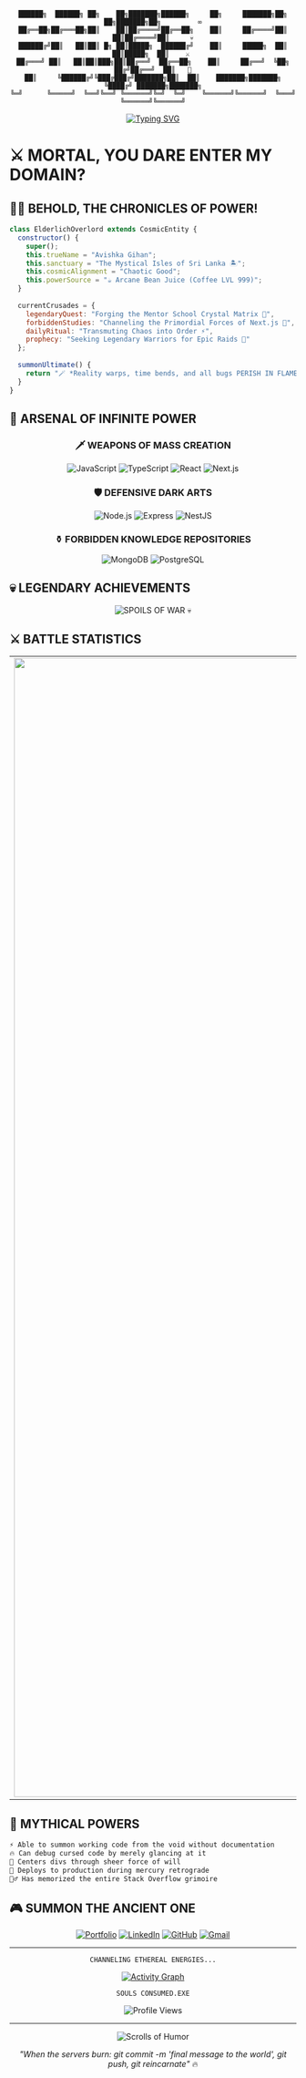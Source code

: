 <div align="center">
  
```
██████╗  ██████╗ ██╗    ██╗███████╗██████╗     ██╗     ███████╗██╗   ██╗███████╗██╗         ∞
██╔══██╗██╔═══██╗██║    ██║██╔════╝██╔══██╗    ██║     ██╔════╝██║   ██║██╔════╝██║     💀
██████╔╝██║   ██║██║ █╗ ██║█████╗  ██████╔╝    ██║     █████╗  ██║   ██║█████╗  ██║    ⚔️ 
██╔═══╝ ██║   ██║██║███╗██║██╔══╝  ██╔══██╗    ██║     ██╔══╝  ╚██╗ ██╔╝██╔══╝  ██║   🔮
██║     ╚██████╔╝╚███╔███╔╝███████╗██║  ██║    ███████╗███████╗ ╚████╔╝ ███████╗███████╗
╚═╝      ╚═════╝  ╚══╝╚══╝ ╚══════╝╚═╝  ╚═╝    ╚══════╝╚══════╝  ╚═══╝  ╚══════╝╚══════╝
```

[![Typing SVG](https://readme-typing-svg.herokuapp.com?font=UnifrakturMaguntia&weight=700&size=50&duration=3000&pause=1000&color=722F37&center=true&vCenter=true&multiline=true&width=1000&height=150&lines=ARCHMAGE+OF+THE+DIGITAL+REALM+🔥;WIELDER+OF+THE+SACRED+CODE+FLAMES+⚡;BREAKER+OF+PRODUCTION+AND+MASTER+OF+CHAOS+💀)](https://git.io/typing-svg)

</div>

# ⚔️ MORTAL, YOU DARE ENTER MY DOMAIN? 

## 🧙‍♂️ BEHOLD, THE CHRONICLES OF POWER!

```javascript
class ElderlichOverlord extends CosmicEntity {
  constructor() {
    super();
    this.trueName = "Avishka Gihan";
    this.sanctuary = "The Mystical Isles of Sri Lanka 🏝️";
    this.cosmicAlignment = "Chaotic Good";
    this.powerSource = "☕ Arcane Bean Juice (Coffee LVL 999)";
  }
  
  currentCrusades = {
    legendaryQuest: "Forging the Mentor School Crystal Matrix 🏰",
    forbiddenStudies: "Channeling the Primordial Forces of Next.js 🌌",
    dailyRitual: "Transmuting Chaos into Order ⚡",
    prophecy: "Seeking Legendary Warriors for Epic Raids 🤝"
  };
  
  summonUltimate() {
    return "🪄 *Reality warps, time bends, and all bugs PERISH IN FLAME* 🔥";
  }
}
```

## 🎯 ARSENAL OF INFINITE POWER

<div align="center">

### 🗡️ WEAPONS OF MASS CREATION
![JavaScript](https://img.shields.io/badge/Javascript_Destruction_Lv.99-%23323330.svg?style=for-the-badge&logo=javascript&logoColor=%23F7DF1E&color=black)
![TypeScript](https://img.shields.io/badge/Typescript_Sorcery_Lv.MAX-%23007ACC.svg?style=for-the-badge&logo=typescript&logoColor=white&color=black)
![React](https://img.shields.io/badge/React_Necromancy_Lv.∞-%2320232a.svg?style=for-the-badge&logo=react&logoColor=%2361DAFB&color=black)
![Next.js](https://img.shields.io/badge/Next.js_Time_Manipulation-%23000000.svg?style=for-the-badge&logo=next.js&logoColor=white&color=black)

### 🛡️ DEFENSIVE DARK ARTS
![Node.js](https://img.shields.io/badge/Node.js_Battle_Magic-%23339933.svg?style=for-the-badge&logo=node.js&logoColor=white&color=black)
![Express](https://img.shields.io/badge/Express_Lightning_Storm-%23404d59.svg?style=for-the-badge&logo=express&logoColor=white&color=black)
![NestJS](https://img.shields.io/badge/NestJS_Blood_Magic-%23E0234E.svg?style=for-the-badge&logo=nestjs&logoColor=white&color=black)

### ⚱️ FORBIDDEN KNOWLEDGE REPOSITORIES
![MongoDB](https://img.shields.io/badge/MongoDB_Soul_Storage-%234ea94b.svg?style=for-the-badge&logo=mongodb&logoColor=white&color=black)
![PostgreSQL](https://img.shields.io/badge/PostgreSQL_Ancient_Scrolls-%23316192.svg?style=for-the-badge&logo=postgresql&logoColor=white&color=black)

</div>

## 💀 LEGENDARY ACHIEVEMENTS
<div align="center">
  <img src="https://github-profile-trophy.vercel.app/?username=AvishkaGihan&theme=dracula&row=1&column=6&margin-h=15&margin-w=5&no-bg=true" alt="SPOILS OF WAR 💀" />
</div>

## ⚔️ BATTLE STATISTICS
<div align="center">
  <table>
    <tr>
      <td>
        <img width="2000px" src="https://github-readme-streak-stats.herokuapp.com/?user=AvishkaGihan&theme=midnight-purple&hide_border=true&background=000000">
      </td>
    </tr>
  </table>
</div>

## 🌟 MYTHICAL POWERS
```css
⚡ Able to summon working code from the void without documentation
🔥 Can debug cursed code by merely glancing at it
🎯 Centers divs through sheer force of will
🚀 Deploys to production during mercury retrograde
🧙‍♂️ Has memorized the entire Stack Overflow grimoire
```

## 🎮 SUMMON THE ANCIENT ONE
<div align="center">
  
[![Portfolio](https://img.shields.io/badge/ENTER_MY_REALM_IF_YOU_DARE_💀-8A2BE2?style=for-the-badge&logo=About.me&logoColor=white)](http://avishkagihan.me)
[![LinkedIn](https://img.shields.io/badge/PLEDGE_YOUR_ALLEGIANCE_⚔️-0077B5?style=for-the-badge&logo=linkedin&logoColor=white)](https://www.linkedin.com/in/avishkagihan)
[![GitHub](https://img.shields.io/badge/WITNESS_MY_DARK_DEEDS_📜-100000?style=for-the-badge&logo=github&logoColor=white)](https://github.com/AvishkaGihan)
[![Gmail](https://img.shields.io/badge/SUMMON_ME_VIA_DARK_RITUAL_📫-D14836?style=for-the-badge&logo=gmail&logoColor=white)](mailto:avishkag18@gmail.com)

</div>

---

<div align="center">
  
```
CHANNELING ETHEREAL ENERGIES...
```
  
[![Activity Graph](https://github-readme-activity-graph.vercel.app/graph?username=AvishkaGihan&theme=dracula&hide_border=true&background=000000)](https://github.com/ashutosh00710/github-readme-activity-graph)

```
SOULS CONSUMED.EXE
```
  
![Profile Views](https://komarev.com/ghpvc/?username=AvishkaGihan&color=800080&style=for-the-badge)

---

<img src="https://readme-jokes.vercel.app/api?theme=dracula" alt="Scrolls of Humor" />

*"When the servers burn: git commit -m 'final message to the world', git push, git reincarnate"* 🔥

</div>